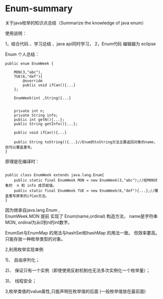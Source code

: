 # Enum-summary
关于java枚举的知识点总结（Summarize the knowledge of java enum）

使用说明：

1，结合代码 、学习总结 、java api同时学习，	
2，Enum代码 编辑器为  eclipse



Enum 个人总结：

```
public enum EnumWeek {

    MON(3,"abc"),
	TUE(6,"def"){
		@override
		public void ifCan(){...}
	};
	
	EnumWeek(int ,String){...}
	
	
	private int n;
	private String info;
	public int getN(){...};
	public String getInfo(){...};
	
	public void ifCan(){...}
	
	public String toString(){...}//Enum的toString方法主要返回对象的name，但可以覆盖重写。
}

```



原理是在编译时：
```

public class EnumWeek extends java.lang.Enum{
	public static final EnumWeek MON = new EnumWeek(3,"abc");//给MON对象的  n 和 info 成员赋值。
	public static final EnumWeek TUE = new EnumWeek(6,"def"){...};//覆盖重写原来的ifCan方法。
}

```


因为继承自java.lang.Enum  ,  
EnumWeek.MON 提前 实现了  Enum(name,ordinal) 构造方法，
name是字符串MON, ordinal为从0到n的int数字。



EnumSet与EnumMap 的用法与hashSet和hashMap 的用法一致。
但效率要高。只能存放一种枚举类型的对象。




2,利用枚举实现单例

1)、 自由序列化；

2)、 保证只有一个实例（即使使用反射机制也无法多次实例化一个枚举量）；

3)、 线程安全；



3,枚举类值的value属性,只能声明在枚举值的后面 (一般枚举值放在最前面)




